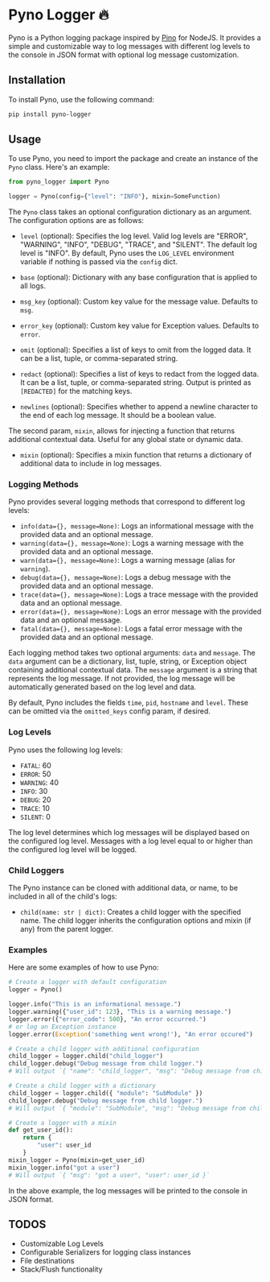 # Pyno Logger 🔥

Pyno is a Python logging package inspired by [Pino](https://www.npmjs.com/package/pino) for NodeJS. It provides a simple and customizable way to log messages with different log levels to the console in JSON format with optional log message customization.

## Installation

To install Pyno, use the following command:

```bash
pip install pyno-logger
```

## Usage

To use Pyno, you need to import the package and create an instance of the `Pyno` class. Here's an example:

```python
from pyno_logger import Pyno

logger = Pyno(config={"level": "INFO"}, mixin=SomeFunction)
```

The `Pyno` class takes an optional configuration dictionary as an argument. The configuration options are as follows:

- `level` (optional): Specifies the log level. Valid log levels are "ERROR", "WARNING", "INFO", "DEBUG", "TRACE", and "SILENT". The default log level is "INFO". By default, Pyno uses the `LOG_LEVEL` environment variable if nothing is passed via the `config` dict.

- `base` (optional): Dictionary with any base configuration that is applied to all logs.

- `msg_key` (optional): Custom key value for the message value. Defaults to `msg`.

- `error_key` (optional): Custom key value for Exception values. Defaults to `error`.

- `omit` (optional): Specifies a list of keys to omit from the logged data. It can be a list, tuple, or comma-separated string.
- `redact` (optional): Specifies a list of keys to redact from the logged data. It can be a list, tuple, or comma-separated string. Output is printed as `[REDACTED]` for the matching keys.
- `newlines` (optional): Specifies whether to append a newline character to the end of each log message. It should be a boolean value.

The second param, `mixin`, allows for injecting a function that returns additional contextual data. Useful for any global state or dynamic data.

- `mixin` (optional): Specifies a mixin function that returns a dictionary of additional data to include in log messages.

### Logging Methods

Pyno provides several logging methods that correspond to different log levels:

- `info(data={}, message=None)`: Logs an informational message with the provided data and an optional message.
- `warning(data={}, message=None)`: Logs a warning message with the provided data and an optional message.
- `warn(data={}, message=None)`: Logs a warning message (alias for `warning`).
- `debug(data={}, message=None)`: Logs a debug message with the provided data and an optional message.
- `trace(data={}, message=None)`: Logs a trace message with the provided data and an optional message.
- `error(data={}, message=None)`: Logs an error message with the provided data and an optional message.
- `fatal(data={}, message=None)`: Logs a fatal error message with the provided data and an optional message.

Each logging method takes two optional arguments: `data` and `message`. The `data` argument can be a dictionary, list, tuple, string, or Exception object containing additional contextual data. The `message` argument is a string that represents the log message. If not provided, the log message will be automatically generated based on the log level and data.

By default, Pyno includes the fields `time`, `pid`, `hostname` and `level`. These can be omitted via the `omitted_keys` config param, if desired.

### Log Levels

Pyno uses the following log levels:

- `FATAL`: 60
- `ERROR`: 50
- `WARNING`: 40
- `INFO`: 30
- `DEBUG`: 20
- `TRACE`: 10
- `SILENT`: 0

The log level determines which log messages will be displayed based on the configured log level. Messages with a log level equal to or higher than the configured log level will be logged.

### Child Loggers

The Pyno instance can be cloned with additional data, or name, to be included in all of the child's logs:

- `child(name: str | dict)`: Creates a child logger with the specified name. The child logger inherits the configuration options and mixin (if any) from the parent logger.

### Examples

Here are some examples of how to use Pyno:

```python
# Create a logger with default configuration
logger = Pyno()

logger.info("This is an informational message.")
logger.warning({"user_id": 123}, "This is a warning message.")
logger.error({"error_code": 500}, "An error occurred.")
# or log an Exception instance
logger.error(Exception('something went wrong!'), "An error occured")

# Create a child logger with additional configuration
child_logger = logger.child("child_logger")
child_logger.debug("Debug message from child logger.")
# Will output `{ "name": "child_logger", "msg": "Debug message from child logger."}

# Create a child logger with a dictionary
child_logger = logger.child({ "module": "SubModule" })
child_logger.debug("Debug message from child logger.")
# Will output `{ "module": "SubModule", "msg": "Debug message from child logger."}

# Create a logger with a mixin
def get_user_id():
    return {
        "user": user_id
    }
mixin_logger = Pyno(mixin=get_user_id)
mixin_logger.info("got a user")
# Will output `{ "msg": "got a user", "user": user_id }`
```

In the above example, the log messages will be printed to the console in JSON format.

## TODOS

- Customizable Log Levels
- Configurable Serializers for logging class instances
- File destinations
- Stack/Flush functionality
